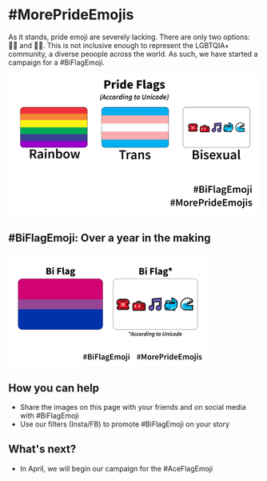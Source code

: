 # #MorePrideEmojis

As it stands, pride emoji are severely lacking. There are only two options: 🏳️‍🌈 and 🏳️‍⚧️. This is not inclusive enough to represent the LGBTQIA+ community, a diverse peoople across the world. As such, we have started a campaign for a #BiFlagEmoji.

![Pride Flags, according to Unicode](images/biflag-1.png)

## #BiFlagEmoji: Over a year in the making

![The Bi Flag, according to Unicode](images/biflag-2.png)

## How you can help

- Share the images on this page with your friends and on social media with #BiFlagEmoji
- Use our filters (Insta/FB) to promote #BiFlagEmoji on your story

## What's next?

- In April, we will begin our campaign for the #AceFlagEmoji
